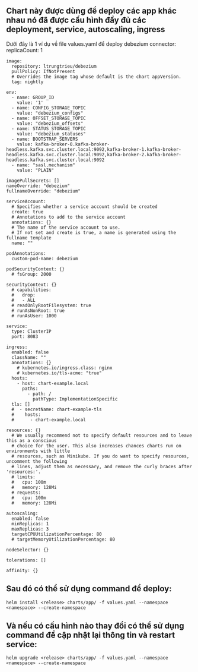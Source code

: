 Chart này được dùng để deploy các app khác nhau nó đã được cấu hình đầy đủ các deployment, service, autoscaling, ingress
---
Dưới đây là 1 ví dụ về file values.yaml để deploy debezium connector:
    replicaCount: 1

    image:
      repository: ltrungtrieu/debezium
      pullPolicy: IfNotPresent
      # Overrides the image tag whose default is the chart appVersion.
      tag: nightly
    
    env:
      - name: GROUP_ID
        value: '1'
      - name: CONFIG_STORAGE_TOPIC
        value: "debezium_configs"
      - name: OFFSET_STORAGE_TOPIC
        value: "debezium_offsets"
      - name: STATUS_STORAGE_TOPIC
        value: "debezium_statuses"
      - name: BOOTSTRAP_SERVERS
        value: kafka-broker-0.kafka-broker-headless.kafka.svc.cluster.local:9092,kafka-broker-1.kafka-broker-headless.kafka.svc.cluster.local:9092,kafka-broker-2.kafka-broker-headless.kafka.svc.cluster.local:9092
      - name: "sasl.mechanism"
        value: "PLAIN"

    imagePullSecrets: []
    nameOverride: "debezium"
    fullnameOverride: "debezium"

    serviceAccount:
      # Specifies whether a service account should be created
      create: true
      # Annotations to add to the service account
      annotations: {}
      # The name of the service account to use.
      # If not set and create is true, a name is generated using the fullname template
      name: ""

    podAnnotations:
      custom-pod-name: debezium

    podSecurityContext: {}
      # fsGroup: 2000

    securityContext: {}
      # capabilities:
      #   drop:
      #   - ALL
      # readOnlyRootFilesystem: true
      # runAsNonRoot: true
      # runAsUser: 1000

    service:
      type: ClusterIP
      port: 8083

    ingress:
      enabled: false
      className: ""
      annotations: {}
        # kubernetes.io/ingress.class: nginx
        # kubernetes.io/tls-acme: "true"
      hosts:
        - host: chart-example.local
          paths:
            - path: /
              pathType: ImplementationSpecific
      tls: []
      #  - secretName: chart-example-tls
      #    hosts:
      #      - chart-example.local

    resources: {}
      # We usually recommend not to specify default resources and to leave this as a conscious
      # choice for the user. This also increases chances charts run on environments with little
      # resources, such as Minikube. If you do want to specify resources, uncomment the following
      # lines, adjust them as necessary, and remove the curly braces after 'resources:'.
      # limits:
      #   cpu: 100m
      #   memory: 128Mi
      # requests:
      #   cpu: 100m
      #   memory: 128Mi

    autoscaling:
      enabled: false
      minReplicas: 1
      maxReplicas: 3
      targetCPUUtilizationPercentage: 80
      # targetMemoryUtilizationPercentage: 80

    nodeSelector: {}

    tolerations: []

    affinity: {}

Sau đó có thể sử dụng command để deploy:
---
    helm install <release> charts/app/ -f values.yaml --namespace <namespace> --create-namespace

Và nếu có cấu hình nào thay đổi có thể sử dụng command để cập nhật lại thông tin và restart service:
---
    helm upgrade <release> charts/app/ -f values.yaml --namespace <namespace> --create-namespace
